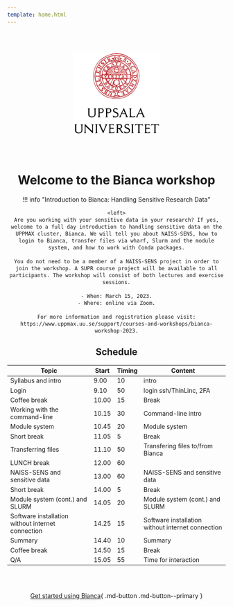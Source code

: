 ```yaml
---
template: home.html
---
```


<center>

<br/><br/>

<img src="assets/UU_logo_color.svg" alt="drawing" width="200"/>

<br/><br/>


# Welcome to the Bianca workshop

!!! info "Introduction to Bianca: Handling Sensitive Research Data"
    
    <left>
    Are you working with your sensitive data in your research? If yes, welcome to a full day introduction to handling sensitive data on the UPPMAX cluster, Bianca. We will tell you about NAISS-SENS, how to login to Bianca, transfer files via wharf, Slurm and the module system, and how to work with Conda packages.

    You do not need to be a member of a NAISS-SENS project in order to join the workshop. A SUPR course project will be available to all participants. The workshop will consist of both lectures and exercise sessions.

    - When: March 15, 2023.
    - Where: online via Zoom.

    For more information and registration please visit: https://www.uppmax.uu.se/support/courses-and-workshops/bianca-workshop-2023.
  </left>
  
## Schedule
  
|Topic|Start|Timing|Content|
|-----|-----|------|-------|
|Syllabus and intro|9.00|10|intro|
|Login|9.10|50|login ssh/ThinLinc, 2FA|
|Coffee break|10.00|15|Break|
|Working with the command-line|10.15|30|Command-line intro|
|Module system|10.45|20| Module system|
|Short break|11.05|5|Break|
|Transferring files|11.10|50|Transfering files to/from Bianca|
|LUNCH break|12.00|60| | 
|NAISS-SENS and sensitive data|13.00|60|NAISS-SENS and sensitive data| 
|Short break|14.00|5|Break|
|Module system (cont.) and SLURM|14.05|20 |Module system (cont.) and SLURM|
|Software installation without internet connection|14.25| 15|Software installation without internet connection|
|Summary|14.40|10|Summary|
|Coffee break|14.50|15|Break|
|Q/A|15.05|55| Time for interaction|



<br/><br/>

[Get started using Bianca](login_bianca.md){ .md-button .md-button--primary }

<br/><br/>


</center>
